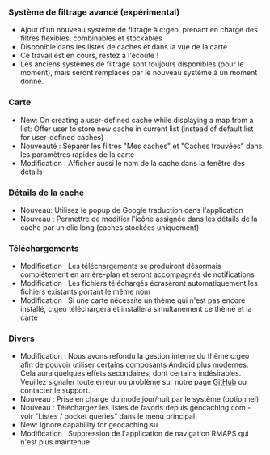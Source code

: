 ### Système de filtrage avancé (expérimental)
- Ajout d'un nouveau système de filtrage à c:geo, prenant en charge des filtres flexibles, combinables et stockables
- Disponible dans les listes de caches et dans la vue de la carte
- Ce travail est en cours, restez à l'écoute !
- Les anciens systèmes de filtrage sont toujours disponibles (pour le moment), mais seront remplacés par le nouveau système à un moment donné.

### Carte
- New: On creating a user-defined cache while displaying a map from a list: Offer user to store new cache in current list (instead of default list for user-defined caches)
- Nouveauté : Séparer les filtres "Mes caches" et "Caches trouvées" dans les paramètres rapides de la carte
- Modification : Afficher aussi le nom de la cache dans la fenêtre des détails

### Détails de la cache
- Nouveau: Utilisez le popup de Google traduction dans l'application
- Nouveau : Permettre de modifier l'icône assignée dans les détails de la cache par un clic long (caches stockées uniquement)

### Téléchargements
- Modification : Les téléchargements se produiront désormais complètement en arrière-plan et seront accompagnés de notifications
- Modification : Les fichiers téléchargés écraseront automatiquement les fichiers existants portant le même nom
- Modification : Si une carte nécessite un thème qui n'est pas encore installé, c:geo téléchargera et installera simultanément ce thème et la carte

### Divers
- Modification : Nous avons refondu la gestion interne du thème c:geo afin de pouvoir utiliser certains composants Android plus modernes. Cela aura quelques effets secondaires, dont certains indésirables. Veuillez signaler toute erreur ou problème sur notre page [GitHub](https://www.github.com/cgeo/cgeo/issues) ou contacter le support.
- Nouveau : Prise en charge du mode jour/nuit par le système (optionnel)
- Nouveau : Téléchargez les listes de favoris depuis geocaching.com - voir "Listes / pocket queries" dans le menu principal
- New: Ignore capability for geocaching.su
- Modification : Suppression de l'application de navigation RMAPS qui n'est plus maintenue
